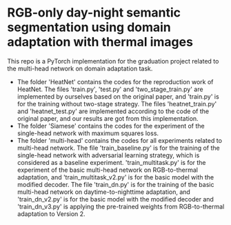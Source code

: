 # RGB-only day-night semantic segmentation using domain adaptation with thermal images
This repo is a PyTorch implementation for the graduation project related to the multi-head network on domain adaptation task.
* The folder 'HeatNet' contains the codes for the reproduction work of HeatNet. The files 'train.py', 'test.py' and 'two_stage_train.py' are implemented by ourselves based on the original paper, and 'train.py' is for the training without two-stage strategy. The files 'heatnet_train.py' and 'heatnet_test.py' are implemented according to the code of the original paper, and our results are got from this implementation.
* The folder 'Siamese' contains the codes for the experiment of the single-head network with maximum squares loss.
* The folder 'multi-head' contains the codes for all experiments related to multi-head network. The file 'train_baseline.py' is for the training of the single-head network with adversarial learning strategy, which is considered as a baseline experiment. 'train_multitask.py' is for the experiment of the basic multi-head network on RGB-to-thermal adaptation, and 'train_multitask_v2.py' is for the basic model with the modified decoder. The file 'train_dn.py' is for the training of the basic multi-head network on daytime-to-nighttime adaptation, and 'train_dn_v2.py' is for the basic model with the modified decoder and 'train_dn_v3.py' is applying the pre-trained weights from RGB-to-thermal adaptation to Version 2.
